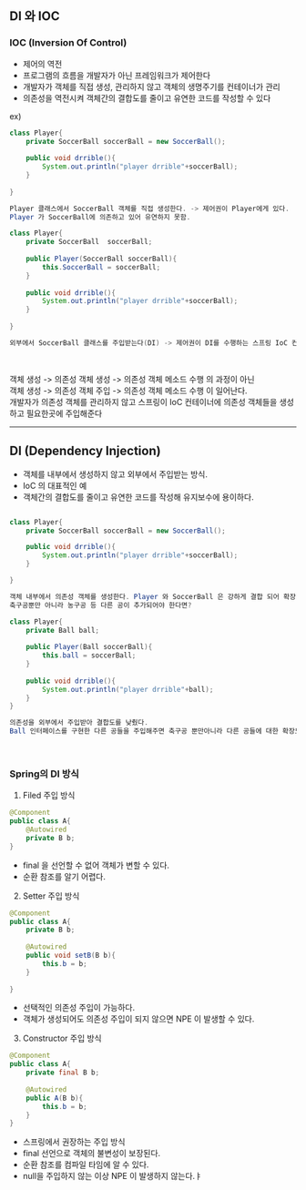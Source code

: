 ## DI 와 IOC

### IOC (Inversion Of Control)

- 제어의 역전
- 프로그램의 흐름을 개발자가 아닌 프레임워크가 제어한다
- 개발자가 객체를 직접 생성, 관리하지 않고 객체의 생명주기를 컨테이너가 관리
- 의존성을 역전시켜 객체간의 결합도를 줄이고 유연한 코드를 작성할 수 있다


ex)
```java
class Player{
    private SoccerBall soccerBall = new SoccerBall();
    
    public void drrible(){
        System.out.println("player drrible"+soccerBall);
    }
    
}

Player 클래스에서 SoccerBall 객체를 직접 생성한다. -> 제어권이 Player에게 있다.
Player 가 SoccerBall에 의존하고 있어 유연하지 못함.
```

```java
class Player{
    private SoccerBall  soccerBall;
    
    public Player(SoccerBall soccerBall){
        this.SoccerBall = soccerBall;
    }
    
    public void drrible(){
        System.out.println("player drrible"+soccerBall);
    }
    
}

외부에서 SoccerBall 클래스를 주입받는다(DI) -> 제어권이 DI를 수행하는 스프링 IoC 컨테이너에게 넘어감
```
<br>

객체 생성 -> 의존성 객체 생성 -> 의존성 객체 메소드 수행 의 과정이 아닌 <br>
객체 생성 -> 의존성 객체 주입 -> 의존성 객체 메소드 수행 이 일어난다. <br>
개발자가 의존성 객체를 관리하지 않고 스프링이 IoC 컨테이너에 의존성 객체들을 생성하고 필요한곳에 주입해준다

---

## DI (Dependency Injection)
- 객체를 내부에서 생성하지 않고 외부에서 주입받는 방식.
- IoC 의 대표적인 예
- 객체간의 결합도를 줄이고 유연한 코드를 작성해 유지보수에 용이하다.

```java

class Player{
    private SoccerBall soccerBall = new SoccerBall();

    public void drrible(){
        System.out.println("player drrible"+soccerBall);
    }

}

객체 내부에서 의존성 객체를 생성한다. Player 와 SoccerBall 은 강하게 결합 되어 확장이 어렵다.
축구공뿐만 아니라 농구공 등 다른 공이 추가되어야 한다면?
```

```java
class Player{
    private Ball ball;
    
    public Player(Ball soccerBall){
        this.ball = soccerBall;
    }
    
    public void drrible(){
        System.out.println("player drrible"+ball);
    }
}

의존성을 외부에서 주입받아 결합도를 낮췄다.
Ball 인터페이스를 구현한 다른 공들을 주입해주면 축구공 뿐만아니라 다른 공들에 대한 확장도 가능하다
```
<br>

### Spring의 DI 방식

1. Filed 주입 방식

```java
@Component
public class A{
    @Autowired
    private B b;
}
```
- final 을 선언할 수 없어 객체가 변할 수 있다.
- 순환 참조를 알기 어렵다.

2. Setter 주입 방식
```java
@Component
public class A{
    private B b;
    
    @Autowired
    public void setB(B b){
        this.b = b;
    }
    
}
```
- 선택적인 의존성 주입이 가능하다.
- 객체가 생성되어도 의존성 주입이 되지 않으면 NPE 이 발생할 수 있다.

3. Constructor 주입 방식
```java
@Component
public class A{
    private final B b;
    
    @Autowired
    public A(B b){
        this.b = b;
    }
}
```
- 스프링에서 권장하는 주입 방식
- final 선언으로 객체의 불변성이 보장된다.
- 순환 참조를 컴파일 타임에 알 수 있다.
- null을 주입하지 않는 이상 NPE 이 발생하지 않는다.ㅑ